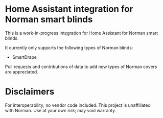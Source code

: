 # Home Assistant integration for Norman smart blinds

This is a work-in-progress integration for Home Assistant for Norman smart blinds.

It currently only supports the following types of Norman blinds:

- SmartDrape

Pull requests and contributions of data to add new types of Norman covers are appreciated.

# Disclaimers
For interoperability; no vendor code included.
This project is unaffiliated with Norman. Use at your own risk; may void warranty.
